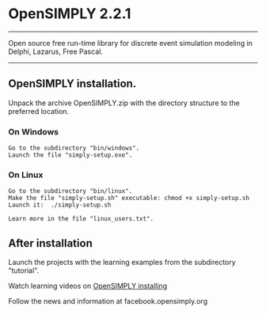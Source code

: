 # OpenSIMPLY 2.2.1
******************

Open source free run-time library for discrete event simulation modeling in Delphi, Lazarus, Free Pascal.
*********************************************************************************************************

## OpenSIMPLY installation.

Unpack the archive OpenSIMPLY.zip with the directory structure to the preferred location.

### On Windows

    Go to the subdirectory "bin/windows".
    Launch the file "simply-setup.exe".

### On Linux
 
    Go to the subdirectory "bin/linux".
    Make the file "simply-setup.sh" executable: chmod +x simply-setup.sh
    Launch it:  ./simply-setup.sh  

    Learn more in the file "linux_users.txt".


## After installation

Launch the projects with the learning examples from the subdirectory "tutorial".

Watch learning videos on [OpenSIMPLY installing](https://www.youtube.com/playlist?list=PLnyWoktGqACfmaw4hh7LUbjeVIhSYfh_W)
 
Follow the news and information at facebook.opensimply.org 
